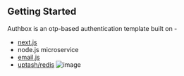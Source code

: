## Getting Started
Authbox is an otp-based authentication template built on -
- [next.js](https://nextjs.org/) 
- node.js microservice
- [email.js](https://www.emailjs.com/)
- [uptash/redis](https://upstash.com/)
![image](https://github.com/thakurthegr8/authbox/assets/68949544/c9582865-10d9-4582-bcc4-6aec341bf72c)
